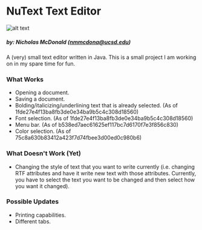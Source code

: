 # NuText Text Editor
![alt text](http://i.imgur.com/IIibJV3.png "NuText Example")
##### by: Nicholas McDonald (<nmmcdona@ucsd.edu>)
A (very) small text editor written in Java. This is a small project I am working on in my spare time for fun.

### What Works
+ Opening a document.
+ Saving a document.
+ Bolding/italicizing/underlining text that is already selected. (As of 1fde27e4f13ba8fb3de0e34ba9b5c4c308d18560)
+ Font selection. (As of 1fde27e4f13ba8fb3de0e34ba9b5c4c308d18560)
+ Menu bar. (As of b538ed7aec61625ef117bc7d6170f7e3f856c830)
+ Color selection. (As of 75c8a630b83412a423f7d74fbee3d00ed0c980b6)

### What Doesn't Work (Yet)
+ Changing the style of text that you want to write currently (i.e. changing RTF attributes and have it write new text with those attributes. Currently, you have to select the text you want to be changed and then select how you want it changed).

### Possible Updates
+ Printing capabilities.
+ Different tabs.
